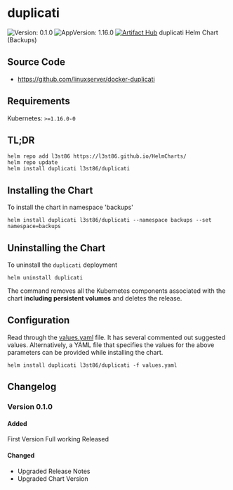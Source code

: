 # duplicati

![Version: 0.1.0](https://img.shields.io/badge/Version-0.1.0-informational?style=flat-square) ![AppVersion: 1.16.0](https://img.shields.io/badge/AppVersion-1.16.0-informational?style=flat-square)
[![Artifact Hub](https://img.shields.io/endpoint?url=https://artifacthub.io/badge/repository/helm-l3st86)](https://artifacthub.io/packages/search?repo=helm-l3st86)
duplicati Helm Chart (Backups)

## Source Code

* <https://github.com/linuxserver/docker-duplicati>

## Requirements

Kubernetes: `>=1.16.0-0`

## TL;DR

```console
helm repo add l3st86 https://l3st86.github.io/HelmCharts/
helm repo update
helm install duplicati l3st86/duplicati
```

## Installing the Chart

To install the chart in namespace 'backups'
```console
helm install duplicati l3st86/duplicati --namespace backups --set namespace=backups
```

## Uninstalling the Chart

To uninstall the `duplicati` deployment

```console
helm uninstall duplicati
```

The command removes all the Kubernetes components associated with the chart **including persistent volumes** and deletes the release.

## Configuration

Read through the [values.yaml](values.yaml) file. It has several commented out suggested values.
Alternatively, a YAML file that specifies the values for the above parameters can be provided while installing the chart.

```console
helm install duplicati l3st86/duplicati -f values.yaml
```

## Changelog

### Version 0.1.0

#### Added

First Version Full working Released

#### Changed

* Upgraded Release Notes
* Upgraded Chart Version